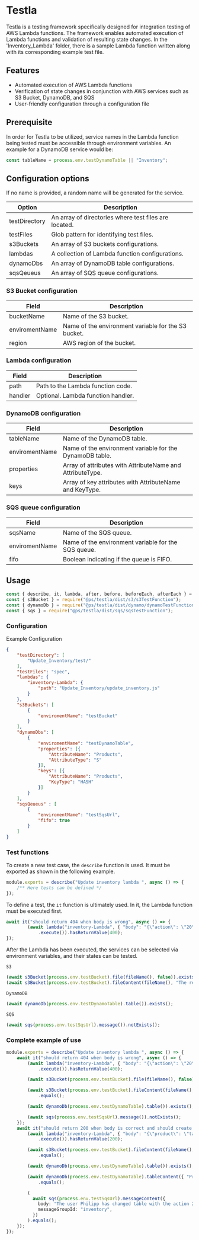 # Testla

Testla is a testing framework specifically designed for integration testing of AWS Lambda functions. The framework enables automated execution of Lambda functions and validation of resulting state changes.
In the 'Inventory_Lambda' folder, there is a sample Lambda function written along with its corresponding example test file.

## Features

- Automated execution of AWS Lambda functions
- Verification of state changes in conjunction with AWS services such as S3 Bucket, DynamoDB, and SQS
- User-friendly configuration through a configuration file

## Prerequisite

In order for Testla to be utilized, service names in the Lambda function being tested must be accessible through environment variables. An example for a DynamoDB service would be:

```ts
const tableName = process.env.testDynamoTable || "Inventory";
```

## Configuration options

If no name is provided, a random name will be generated for the service. 

| Option              | Description                                                                                                       |
|---------------------|-------------------------------------------------------------------------------------------------------------------|
| testDirectory       | An array of directories where test files are located.                                                             |
| testFiles           | Glob pattern for identifying test files.                                                                          |
| s3Buckets           | An array of S3 buckets configurations.                                                                            |
| lambdas             | A collection of Lambda function configurations.                                                                   |
| dynamoDbs           | An array of DynamoDB table configurations.                                                                        |
| sqsQeueus           | An array of SQS queue configurations.                                                                             |

### S3 Bucket configuration

| Field              | Description                                        |
|-------------------|-----------------------------------------------------|
| bucketName        | Name of the S3 bucket.                              |
| enviromentName    | Name of the environment variable for the S3 bucket. |
| region            | AWS region of the bucket.                           |

### Lambda configuration

| Field      | Description                              |
|------------|------------------------------------------|
| path       | Path to the Lambda function code.        |
| handler    | Optional. Lambda function handler.       |

### DynamoDB configuration

| Field            | Description                                             |
|-----------------|----------------------------------------------------------|
| tableName       | Name of the DynamoDB table.                              |
| enviromentName  | Name of the environment variable for the DynamoDB table. |
| properties      | Array of attributes with AttributeName and AttributeType.|
| keys            | Array of key attributes with AttributeName and KeyType.  |

### SQS queue configuration

| Field          | Description                                         |
|----------------|-----------------------------------------------------|
| sqsName        | Name of the SQS queue.                              |
| enviromentName | Name of the environment variable for the SQS queue. |
| fifo           | Boolean indicating if the queue is FIFO.            |

## Usage

```ts
const { describe, it, lambda, after, before, beforeEach, afterEach } = require("@ps/testla/dist/test");
const { s3Bucket } = require("@ps/testla/dist/s3/s3TestFunction");
const { dynamoDb } = require("@ps/testla/dist/dynamo/dynamoTestFunction");
const { sqs } = require("@ps/testla/dist/sqs/sqsTestFunction");
```

### Configuration
Example Configuration

```json
{
    "testDirectory": [
        "Update_Inventory/test/"
    ],
    "testFiles": "spec",
    "lambdas": {
        "inventory-Lambda": {
            "path": "Update_Inventory/update_inventory.js"
        }
    },
    "s3Buckets": [
        {
            "enviromentName": "testBucket"
        }
    ],
    "dynamoDbs": [
        {
            "enviromentName": "testDynamoTable",
            "properties": [{
                "AttributeName": "Products",
                "AttributeType": "S"
            }],
            "keys": [{
                "AttributeName": "Products",
                "KeyType": "HASH"
            }]
        }
    ],
    "sqsQeueus" : [
        {
            "enviromentName": "testSqsUrl",
            "fifo": true
        }
    ]
}
```

### Test functions

To create a new test case, the `describe` function is used. It must be exported as shown in the following example.

```ts
module.exports = describe("Update inventory lambda ", async () => {
    /** Here tests can be defined */
});
```

To define a test, the `it` function is ultimately used. In it, the Lambda function must be executed first.

```ts
await it("should return 404 when body is wrong", async () => {
        (await lambda("inventory-Lambda", { "body": "{\"action\": \"20\",\"user\": \"Philipp\"}" }, undefined)
            .execute()).hasReturnValue(400);
});
```

After the Lambda has been executed, the services can be selected via environment variables, and their states can be tested.

`S3`

```ts
(await s3Bucket(process.env.testBucket).file(fileName(), false)).exists();
(await s3Bucket(process.env.testBucket).fileContent(fileName(), "The request did not have the right parameters")).equals();
```

`DynamoDB`

```ts
(await dynamoDb(process.env.testDynamoTable).table()).exists();
```

`SQS`

```ts
(await sqs(process.env.testSqsUrl).message()).notExists();
```

### Complete example of use

```ts
module.exports = describe("Update inventory lambda ", async () => {
    await it("should return 404 when body is wrong", async () => {
        (await lambda("inventory-Lambda", { "body": "{\"action\": \"20\",\"user\": \"Philipp\"}" }, undefined)
            .execute()).hasReturnValue(400);

        (await s3Bucket(process.env.testBucket).file(fileName(), false)).exists();

        (await s3Bucket(process.env.testBucket).fileContent(fileName(), "The request did not have the right parameters"))
            .equals();

        (await dynamoDb(process.env.testDynamoTable).table()).exists();

        (await sqs(process.env.testSqsUrl).message()).notExists();
    });
    await it("should return 200 when body is correct and should create file", async () => {
        (await lambda("inventory-Lambda", { "body": "{\"product\": \"table\",\"action\": \"20\",\"user\": \"Philipp\"}" }, undefined)
            .execute()).hasReturnValue(200);

        (await s3Bucket(process.env.testBucket).fileContent(fileName(), "The user Philipp has changed table with the action 20"))
            .equals();

        (await dynamoDb(process.env.testDynamoTable).table()).exists();

        (await dynamoDb(process.env.testDynamoTable).tableContent({ "Products": { "S": "table" } }, { "Products": "table", "quantity": "20" }))
            .equals();

        (
          await sqs(process.env.testSqsUrl).messageContent({
            body: "The user Philipp has changed table with the action 20",
            messageGroupId: "inventory",
          })
        ).equals();
    });
});
```


       
        